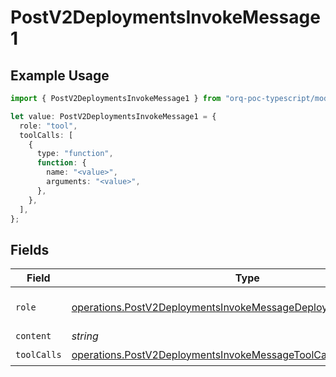 # PostV2DeploymentsInvokeMessage1

## Example Usage

```typescript
import { PostV2DeploymentsInvokeMessage1 } from "orq-poc-typescript/models/operations";

let value: PostV2DeploymentsInvokeMessage1 = {
  role: "tool",
  toolCalls: [
    {
      type: "function",
      function: {
        name: "<value>",
        arguments: "<value>",
      },
    },
  ],
};
```

## Fields

| Field                                                                                                                                                | Type                                                                                                                                                 | Required                                                                                                                                             | Description                                                                                                                                          |
| ---------------------------------------------------------------------------------------------------------------------------------------------------- | ---------------------------------------------------------------------------------------------------------------------------------------------------- | ---------------------------------------------------------------------------------------------------------------------------------------------------- | ---------------------------------------------------------------------------------------------------------------------------------------------------- |
| `role`                                                                                                                                               | [operations.PostV2DeploymentsInvokeMessageDeploymentsResponseRole](../../models/operations/postv2deploymentsinvokemessagedeploymentsresponserole.md) | :heavy_check_mark:                                                                                                                                   | The role of the prompt message                                                                                                                       |
| `content`                                                                                                                                            | *string*                                                                                                                                             | :heavy_minus_sign:                                                                                                                                   | N/A                                                                                                                                                  |
| `toolCalls`                                                                                                                                          | [operations.PostV2DeploymentsInvokeMessageToolCalls](../../models/operations/postv2deploymentsinvokemessagetoolcalls.md)[]                           | :heavy_check_mark:                                                                                                                                   | N/A                                                                                                                                                  |